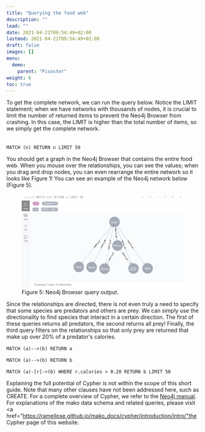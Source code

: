 ```yaml
---
title: "Querying the food web"
description: ""
lead: ""
date: 2021-04-21T09:54:49+02:00
lastmod: 2021-04-21T09:54:49+02:00
draft: false
images: []
menu: 
  demo:
    parent: "Pisaster"
weight: 6
toc: true
---
```


To get the complete network, we can run the query below. Notice the LIMIT statement; when we have networks with thousands of nodes, it is crucial to limit the number of returned items to prevent the Neo4j Browser from crashing. In this case, the LIMIT is higher than the total number of items, so we simply get the complete network. 

<code>
MATCH (n) RETURN n LIMIT 50
</code>

You should get a graph in the Neo4j Browser that contains the entire food web. When you mouse over the relationships, you can see the values; when you drag and drop nodes, you can even rearrange the entire network so it looks like Figure 1! You can see an example of the Neo4j network below (Figure 5). 

<figure>
  <img src="/images/pisasterneo4j.PNG" alt="Neo4j Browser query output." width="600"> 
  <figcaption>Figure 5: Neo4j Browser query output.</figcaption>
</figure>

Since the relationships are directed, there is not even truly a need to specify that some species are predators and others are prey. We can simply use the directionality to find species that interact in a certain direction. The first of these queries returns all predators, the second returns all prey! Finally, the third query filters on the relationships so that only prey are returned that make up over 20% of a predator's calories. 

<pre><code>MATCH (a)-->(b) RETURN a </code></pre>
<pre><code>MATCH (a)-->(b) RETURN b </code></pre>
<pre><code>MATCH (a)-[r]->(b) WHERE r.calories > 0.20 RETURN b LIMIT 50 </code></pre>

Explaining the full potential of Cypher is not within the scope of this short guide. Note that many other clauses have not been addressed here, such as CREATE. For a complete overview of Cypher, we refer to the <a href="https://neo4j.com/docs/cypher-manual/current/">Neo4j manual</a>. For explanations of the mako data schema and related queries, please visit <a href="https://ramellose.github.io/mako_docs/cypher/introduction/intro/"the Cypher page of this website.</a> 
